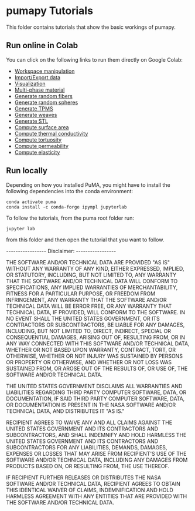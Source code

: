 # pumapy Tutorials
This folder contains tutorials that show the basic workings of pumapy. 

## Run online in Colab
You can click on the following links to run them directly on Google Colab:

- [Workspace manipulation](https://colab.research.google.com/github/nasa/puma/blob/main/python/tutorials/tutorial_workspace_manipulation.ipynb)
- [Import/Export data](https://colab.research.google.com/github/nasa/puma/blob/main/python/tutorials/tutorial_import_export.ipynb)
- [Visualization](https://colab.research.google.com/github/nasa/puma/blob/main/python/tutorials/tutorial_visualization.ipynb)
- [Multi-phase material](https://colab.research.google.com/github/nasa/puma/blob/main/python/tutorials/tutorial_multi_phase.ipynb)
- [Generate random fibers](https://colab.research.google.com/github/nasa/puma/blob/main/python/tutorials/tutorial_generate_random_fibers.ipynb)
- [Generate random spheres](https://colab.research.google.com/github/nasa/puma/blob/main/python/tutorials/tutorial_generate_random_spheres.ipynb)
- [Generate TPMS](https://colab.research.google.com/github/nasa/puma/blob/main/python/tutorials/tutorial_generate_tpms.ipynb)
- [Generate weaves](https://colab.research.google.com/github/nasa/puma/blob/main/python/tutorials/tutorial_weaves.ipynb)
- [Generate STL](https://colab.research.google.com/github/nasa/puma/blob/main/python/tutorials/tutorial_STL.ipynb)
- [Compute surface area](https://colab.research.google.com/github/nasa/puma/blob/main/python/tutorials/tutorial_surface_area.ipynb)
- [Compute thermal conductivity](https://colab.research.google.com/github/nasa/puma/blob/main/python/tutorials/tutorial_thermalconductivity.ipynb)
- [Compute tortuosity](https://colab.research.google.com/github/nasa/puma/blob/main/python/tutorials/tutorial_tortuosity_continuum.ipynb)
- [Compute permeability](https://colab.research.google.com/github/nasa/puma/blob/main/python/tutorials/tutorial_permeability.ipynb)
- [Compute elasticity](https://colab.research.google.com/github/nasa/puma/blob/main/python/tutorials/tutorial_elasticity.ipynb)

## Run locally
Depending on how you installed PuMA, you might have to install the following dependencies into the
conda environment: 

    conda activate puma
    conda install -c conda-forge ipympl jupyterlab

To follow the tutorials, from the puma root folder run:

    jupyter lab

from this folder and then open the tutorial that you want to follow.


----------------- Disclaimer: -----------------

THE SOFTWARE AND/OR TECHNICAL DATA ARE PROVIDED "AS IS" WITHOUT ANY WARRANTY OF ANY KIND, EITHER EXPRESSED, IMPLIED, OR STATUTORY, INCLUDING, BUT NOT LIMITED TO, ANY WARRANTY THAT THE SOFTWARE AND/OR TECHNICAL DATA WILL CONFORM TO  SPECIFICATIONS, ANY IMPLIED WARRANTIES OF MERCHANTABILITY, FITNESS FOR A PARTICULAR PURPOSE, OR FREEDOM FROM  INFRINGEMENT, ANY WARRANTY THAT THE SOFTWARE AND/OR TECHNICAL DATA WILL BE ERROR FREE, OR ANY WARRANTY THAT  TECHNICAL DATA, IF PROVIDED, WILL CONFORM TO THE SOFTWARE.  IN NO EVENT SHALL THE UNITED STATES GOVERNMENT, OR ITS  CONTRACTORS OR SUBCONTRACTORS, BE LIABLE FOR ANY DAMAGES, INCLUDING, BUT NOT LIMITED TO, DIRECT, INDIRECT, SPECIAL OR  CONSEQUENTIAL DAMAGES, ARISING OUT OF, RESULTING FROM, OR IN ANY WAY CONNECTED WITH THIS SOFTWARE AND/OR TECHNICAL DATA, WHETHER OR NOT BASED UPON WARRANTY, CONTRACT, TORT, OR OTHERWISE, WHETHER OR NOT INJURY WAS SUSTAINED BY PERSONS OR  PROPERTY OR OTHERWISE, AND WHETHER OR NOT LOSS WAS SUSTAINED FROM, OR AROSE OUT OF THE RESULTS OF, OR USE OF, THE SOFTWARE AND/OR TECHNICAL DATA.
 
THE UNITED STATES GOVERNMENT DISCLAIMS ALL WARRANTIES AND LIABILITIES REGARDING THIRD PARTY COMPUTER SOFTWARE,  DATA, OR DOCUMENTATION, IF  SAID THIRD PARTY COMPUTER SOFTWARE, DATA, OR DOCUMENTATION IS PRESENT IN THE NASA SOFTWARE  AND/OR TECHNICAL DATA, AND DISTRIBUTES IT "AS IS."

RECIPIENT AGREES TO WAIVE ANY AND ALL CLAIMS AGAINST THE UNITED STATES GOVERNMENT AND ITS CONTRACTORS AND  SUBCONTRACTORS, AND SHALL INDEMNIFY AND HOLD HARMLESS THE UNITED STATES GOVERNMENT AND ITS CONTRACTORS AND  SUBCONTRACTORS FOR ANY LIABILITIES, DEMANDS, DAMAGES, EXPENSES OR LOSSES THAT MAY ARISE FROM RECIPIENT'S USE OF THE SOFTWARE AND/OR TECHNICAL DATA, INCLUDING ANY DAMAGES FROM PRODUCTS BASED ON, OR RESULTING FROM, THE USE THEREOF.

IF RECIPIENT FURTHER RELEASES OR DISTRIBUTES THE NASA SOFTWARE AND/OR TECHNICAL DATA, RECIPIENT AGREES TO OBTAIN THIS IDENTICAL WAIVER OF CLAIMS, INDEMNIFICATION AND HOLD HARMLESS AGREEMENT WITH ANY ENTITIES THAT ARE PROVIDED WITH THE SOFTWARE  AND/OR TECHNICAL DATA.
